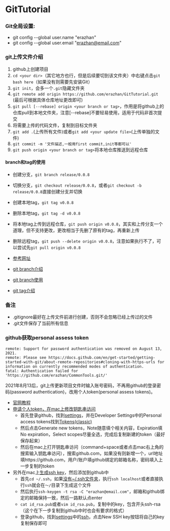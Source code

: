 # GitTutorial

### Git全局设置:
- git config --global user.name "erazhan"
- git config --global user.email "erazhan@email.com"


### git上传文件介绍
1. github上创建项目
2. ```cd <your dir>```（其它地方也行，但是后续要切到该文件夹）中右键点击```git bash here```（如果没有则需要先安装Git）
3. ```git init```，会多一个```.git```隐藏文件夹
4. ```git remote add origin https://github.com/erazhan/GitTutorial.git``` (最后可根据具体仓库地址更改即可)
5. ```git pull [--rebase] origin <your branch or tag>```，作用是将github上的仓库pull到本地文件夹，注意[--rebase]不要轻易使用，适用于代码非首次提交
6. 将需要上传的代码文件，复制到目标文件夹
7. ```git add .```(上传所有文件)或者```git add <your update file>```(上传单独的文件)
8. ```git commit -m '文件描述,一般用first commit,init等都可以'```
9. ```git push origin <your branch or tag>```将本地仓库推送到远程仓库


#### branch和tag的使用
- 创建分支，```git branch release/0.0.8```
- 切换分支，```git checkout release/0.0.8```，或者```git checkout -b release/0.0.8```直接创建分支并切换
- 创建本地tag，```git tag v0.0.8```
- 删除本地tag，```git tag -d v0.0.8```
- 将本地tag上传到远程仓库，```git push origin v0.0.8```，其实和上传分支一个道理，但不支持更改，更改相当于先删了原有的tag，再重新上传
- 删除远程tag，```git push --delete origin v0.0.8```，注意如果执行不了，可以尝试先```git pull origin v0.0.8```

- [参考网址](https://www.jianshu.com/p/3e0b213ab03d)
- [git branch介绍](https://www.jianshu.com/p/9186369d577a)
- [git branch使用](https://blog.csdn.net/weixin_43404836/article/details/108995478)
- [git tag介绍](https://blog.csdn.net/CSDN_KONGlX/article/details/125484338)

### 备注
- .gitignore最好在上传文件前进行创建，否则不会忽略已经上传过的文件
- .git文件保存了当前所有信息

### github获取personal assess token
```angular2html
remote: Support for password authentication was removed on August 13, 2021.
remote: Please see https://docs.github.com/en/get-started/getting-started-with-git/about-remote-repositories#cloning-with-https-urls for information on currently recommended modes of authentication.
fatal: Authentication failed for 'https://github.com/erazhan/CommonTools.git/'
```
2021年8月13后，git上传更新项目文件时输入账号密码，不再用github的登录密码(password authentication)，改用个人token(personal assess tokens)。
- [官网教程](https://docs.github.com/en/get-started/getting-started-with-git/about-remote-repositories#cloning-with-https-urls)
- [申请个人token，在mac上修改钥匙串访问](https://blog.csdn.net/qq_32614525/article/details/121124216)
  - 首先登录github，找到[settings](https://github.com/settings)，并在Developer Settings中的Personal access tokens找到[Tokens(classic)](https://github.com/settings/tokens)
  - 然后点击Generate new tokens，Note随意填个相关内容，Expiration填No expiration，Select scopes尽量全选，完成后复制新建的token（最好保存起来）
  - 然后在mac上打开钥匙串访问（command+space或者点击mac右上角的搜索输入钥匙串访问），搜索github.com，如果没有则新增一个，url地址填https://github.com，用户/账户填github绑定的邮箱名称，密码填入上一步复制的token
- 另外在mac上[生成ssh key](https://blog.csdn.net/weixin_42164539/article/details/122992213)，然后添加到github中
  - 首先```cd ~/.ssh```，如果[没有~/.ssh文件夹](https://blog.csdn.net/zjc910997316/article/details/128094736)，执行```ssh localhost```或者直接执行```ssh```就会在```～/```目录下生成这个文件
  - 然后执行```ssh-keygen -t rsa -C "erazhan@email.com"```，邮箱和github绑定的邮箱保持一致，然后一路默认点enter
  - ```cat id_rsa.pub```或者```vim id_rsa.pub```，复制中的key，包含开头ssh-rsa（这个在下一步复制到github中时也会有要求的格式）
  - 登录github，找到[settings](https://github.com/settings)中的[ssh](https://github.com/settings/keys)，点击New SSH key按钮将自己的key复制保存即可
  
